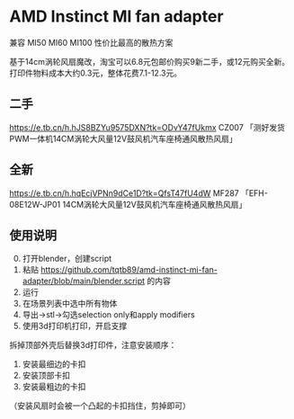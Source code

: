 # AMD Instinct MI fan adapter

兼容 MI50 MI60 MI100 性价比最高的散热方案

基于14cm涡轮风扇魔改，淘宝可以6.8元包邮价购买9新二手，或12元购买全新。打印件物料成本大约0.3元，整体花费7.1-12.3元。

## 二手

https://e.tb.cn/h.hJS8BZYu9575DXN?tk=ODvY47fUkmx CZ007 「测好发货PWM一体机14CM涡轮大风量12V鼓风机汽车座椅通风散热风扇」

## 全新

https://e.tb.cn/h.hqEcjVPNn9dCe1D?tk=QfsT47fU4dW MF287 「EFH-08E12W-JP01 14CM涡轮大风量12V鼓风机汽车座椅通风散热风扇」

## 使用说明

0. 打开blender，创建script
1. 粘贴 https://github.com/tqtb89/amd-instinct-mi-fan-adapter/blob/main/blender.script 的内容
2. 运行
3. 在场景列表中选中所有物体
4. 导出->stl->勾选selection only和apply modifiers
5. 使用3d打印机打印，开启支撑

拆掉顶部外壳后替换3d打印件，注意安装顺序：
1. 安装最细边的卡扣
2. 安装顶部卡扣
3. 安装最粗边的卡扣

（安装风扇时会被一个凸起的卡扣挡住，剪掉即可）
